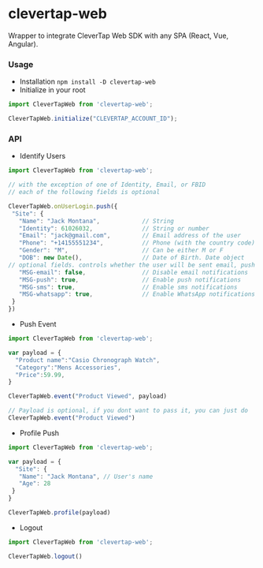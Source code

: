 # clevertap-web
Wrapper to integrate CleverTap Web SDK with any SPA (React, Vue, Angular).

### Usage

- Installation `npm install -D clevertap-web`
- Initialize in your root

```js
import CleverTapWeb from 'clevertap-web';

CleverTapWeb.initialize("CLEVERTAP_ACCOUNT_ID");
```

### API

- Identify Users
```js
import CleverTapWeb from 'clevertap-web';

// with the exception of one of Identity, Email, or FBID
// each of the following fields is optional

CleverTapWeb.onUserLogin.push({
 "Site": {
   "Name": "Jack Montana",            // String
   "Identity": 61026032,              // String or number
   "Email": "jack@gmail.com",         // Email address of the user
   "Phone": "+14155551234",           // Phone (with the country code)
   "Gender": "M",                     // Can be either M or F
   "DOB": new Date(),                 // Date of Birth. Date object
// optional fields. controls whether the user will be sent email, push etc.
   "MSG-email": false,                // Disable email notifications
   "MSG-push": true,                  // Enable push notifications
   "MSG-sms": true,                   // Enable sms notifications
   "MSG-whatsapp": true,              // Enable WhatsApp notifications
 }
})
```

- Push Event

```js
import CleverTapWeb from 'clevertap-web';

var payload = {
  "Product name":"Casio Chronograph Watch",
  "Category":"Mens Accessories",
  "Price":59.99,
}

CleverTapWeb.event("Product Viewed", payload)

// Payload is optional, if you dont want to pass it, you can just do 
CleverTapWeb.event("Product Viewed")
```

- Profile Push
```js
import CleverTapWeb from 'clevertap-web';

var payload = {
  "Site": {
   "Name": "Jack Montana", // User's name
   "Age": 28
 }
}

CleverTapWeb.profile(payload)
```

- Logout
```js
import CleverTapWeb from 'clevertap-web';

CleverTapWeb.logout()
```
